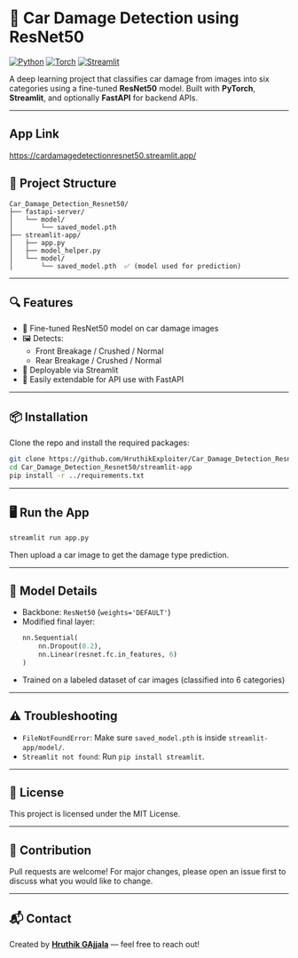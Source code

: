 # 🚗 Car Damage Detection using ResNet50

[![Python](https://img.shields.io/badge/Python-3.8%2B-blue)](https://www.python.org/)
[![Torch](https://img.shields.io/badge/PyTorch-ResNet50-red)](https://pytorch.org/)
[![Streamlit](https://img.shields.io/badge/Streamlit-Frontend-orange)](https://streamlit.io/)

A deep learning project that classifies car damage from images into six categories using a fine-tuned **ResNet50** model. Built with **PyTorch**, **Streamlit**, and optionally **FastAPI** for backend APIs.

---
## App Link
https://cardamagedetectionresnet50.streamlit.app/

## 📂 Project Structure

```
Car_Damage_Detection_Resnet50/
├── fastapi-server/
│   └── model/
│       └── saved_model.pth
├── streamlit-app/
│   ├── app.py
│   ├── model_helper.py
│   └── model/
│       └── saved_model.pth  ✅ (model used for prediction)
```

---

## 🔍 Features

- 🔧 Fine-tuned ResNet50 model on car damage images
- 🖼️ Detects:
  - Front Breakage / Crushed / Normal
  - Rear Breakage / Crushed / Normal
- 🚀 Deployable via Streamlit
- 🔁 Easily extendable for API use with FastAPI

---

## 📦 Installation

Clone the repo and install the required packages:

```bash
git clone https://github.com/HruthikExploiter/Car_Damage_Detection_Resnet50.git
cd Car_Damage_Detection_Resnet50/streamlit-app
pip install -r ../requirements.txt
```

---

## 🖥️ Run the App

```bash
streamlit run app.py
```

Then upload a car image to get the damage type prediction.

---

## 🧠 Model Details

- Backbone: `ResNet50` (`weights='DEFAULT'`)
- Modified final layer:
  ```python
  nn.Sequential(
      nn.Dropout(0.2),
      nn.Linear(resnet.fc.in_features, 6)
  )
  ```
- Trained on a labeled dataset of car images (classified into 6 categories)

---

## ⚠️ Troubleshooting

- `FileNotFoundError`: Make sure `saved_model.pth` is inside `streamlit-app/model/`.
- `Streamlit not found`: Run `pip install streamlit`.

---

## 📄 License

This project is licensed under the MIT License.

---

## 🤝 Contribution

Pull requests are welcome! For major changes, please open an issue first to discuss what you would like to change.

---

## 📬 Contact

Created by **[Hruthik GAjjala](https://github.com/HruthikExploiter)** — feel free to reach out!
